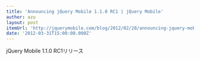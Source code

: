 ```yaml
---
title: 'Announcing jQuery Mobile 1.1.0 RC1 | jQuery Mobile'
author: azu
layout: post
itemUrl: 'http://jquerymobile.com/blog/2012/02/28/announcing-jquery-mobile-1-1-0-rc1/'
date: '2012-03-31T15:00:00.000Z'
---
```

jQuery Mobile 1.1.0 RC1リリース
